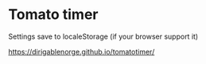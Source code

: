 # Tomato timer

Settings save to localeStorage (if your browser support it)

https://dirigablenorge.github.io/tomatotimer/
